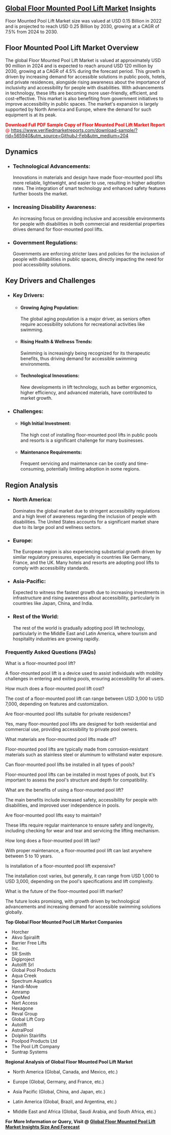 <h2><a href="https://www.verifiedmarketreports.com/download-sample/?rid=565940&amp;utm_source=GithubJ&amp;utm_medium=204" target="_blank">Global Floor Mounted Pool Lift Market</a> Insights</h2><p>Floor Mounted Pool Lift Market size was valued at USD 0.15 Billion in 2022 and is projected to reach USD 0.25 Billion by 2030, growing at a CAGR of 7.5% from 2024 to 2030.</p><p> <h2>Floor Mounted Pool Lift Market Overview</h2> <p>The global Floor Mounted Pool Lift Market is valued at approximately USD 90 million in 2024 and is expected to reach around USD 120 million by 2030, growing at a CAGR of 4.5% during the forecast period. This growth is driven by increasing demand for accessible solutions in public pools, hotels, and private residences, alongside rising awareness about the importance of inclusivity and accessibility for people with disabilities. With advancements in technology, these lifts are becoming more user-friendly, efficient, and cost-effective. This market is also benefiting from government initiatives to improve accessibility in public spaces. The market's expansion is largely supported by North America and Europe, where the demand for such equipment is at its peak. <p><p><span class=""><span style="color: #ff0000;"><strong>Download Full PDF Sample Copy of Floor Mounted Pool Lift Market Report</strong> @ </span><a href="https://www.verifiedmarketreports.com/download-sample/?rid=565940&amp;utm_source=GithubJ-Feb&amp;utm_medium=204" target="_blank">https://www.verifiedmarketreports.com/download-sample/?rid=565940&amp;utm_source=GithubJ-Feb&amp;utm_medium=204</a></span></p></p> <h2>Dynamics</h2> <ul> <li><h3>Technological Advancements:</h3> Innovations in materials and design have made floor-mounted pool lifts more reliable, lightweight, and easier to use, resulting in higher adoption rates. The integration of smart technology and enhanced safety features further boosts the market.</li> <li><h3>Increasing Disability Awareness:</h3> An increasing focus on providing inclusive and accessible environments for people with disabilities in both commercial and residential properties drives demand for floor-mounted pool lifts.</li> <li><h3>Government Regulations:</h3> Governments are enforcing stricter laws and policies for the inclusion of people with disabilities in public spaces, directly impacting the need for pool accessibility solutions.</li> </ul> <h2>Key Drivers and Challenges</h2> <ul> <li><h3>Key Drivers:</h3> <ul> <li><h4>Growing Aging Population:</h4> The global aging population is a major driver, as seniors often require accessibility solutions for recreational activities like swimming.</li> <li><h4>Rising Health & Wellness Trends:</h4> Swimming is increasingly being recognized for its therapeutic benefits, thus driving demand for accessible swimming environments.</li> <li><h4>Technological Innovations:</h4> New developments in lift technology, such as better ergonomics, higher efficiency, and advanced materials, have contributed to market growth.</li> </ul> </li> <li><h3>Challenges:</h3> <ul> <li><h4>High Initial Investment:</h4> The high cost of installing floor-mounted pool lifts in public pools and resorts is a significant challenge for many businesses.</li> <li><h4>Maintenance Requirements:</h4> Frequent servicing and maintenance can be costly and time-consuming, potentially limiting adoption in some regions.</li> </ul> </li> </ul> <h2>Region Analysis</h2> <ul> <li><h3>North America:</h3> Dominates the global market due to stringent accessibility regulations and a high level of awareness regarding the inclusion of people with disabilities. The United States accounts for a significant market share due to its large pool and wellness sectors.</li> <li><h3>Europe:</h3> The European region is also experiencing substantial growth driven by similar regulatory pressures, especially in countries like Germany, France, and the UK. Many hotels and resorts are adopting pool lifts to comply with accessibility standards.</li> <li><h3>Asia-Pacific:</h3> Expected to witness the fastest growth due to increasing investments in infrastructure and rising awareness about accessibility, particularly in countries like Japan, China, and India.</li> <li><h3>Rest of the World:</h3> The rest of the world is gradually adopting pool lift technology, particularly in the Middle East and Latin America, where tourism and hospitality industries are growing rapidly.</li> </ul> <h3>Frequently Asked Questions (FAQs)</h3> <p>What is a floor-mounted pool lift?</p> <p>A floor-mounted pool lift is a device used to assist individuals with mobility challenges in entering and exiting pools, ensuring accessibility for all users.</p> <p>How much does a floor-mounted pool lift cost?</p> <p>The cost of a floor-mounted pool lift can range between USD 3,000 to USD 7,000, depending on features and customization.</p> <p>Are floor-mounted pool lifts suitable for private residences?</p> <p>Yes, many floor-mounted pool lifts are designed for both residential and commercial use, providing accessibility to private pool owners.</p> <p>What materials are floor-mounted pool lifts made of?</p> <p>Floor-mounted pool lifts are typically made from corrosion-resistant materials such as stainless steel or aluminum to withstand water exposure.</p> <p>Can floor-mounted pool lifts be installed in all types of pools?</p> <p>Floor-mounted pool lifts can be installed in most types of pools, but it's important to assess the pool's structure and depth for compatibility.</p> <p>What are the benefits of using a floor-mounted pool lift?</p> <p>The main benefits include increased safety, accessibility for people with disabilities, and improved user independence in pools.</p> <p>Are floor-mounted pool lifts easy to maintain?</p> <p>These lifts require regular maintenance to ensure safety and longevity, including checking for wear and tear and servicing the lifting mechanism.</p> <p>How long does a floor-mounted pool lift last?</p> <p>With proper maintenance, a floor-mounted pool lift can last anywhere between 5 to 10 years.</p> <p>Is installation of a floor-mounted pool lift expensive?</p> <p>The installation cost varies, but generally, it can range from USD 1,000 to USD 3,000, depending on the pool's specifications and lift complexity.</p> <p>What is the future of the floor-mounted pool lift market?</p> <p>The future looks promising, with growth driven by technological advancements and increasing demand for accessible swimming solutions globally.</p> </p><p><strong>Top Global Floor Mounted Pool Lift Market Companies</strong></p><div data-test-id=""><p><li>Horcher</li><li> Akvo Spiralift</li><li> Barrier Free Lifts</li><li> Inc.</li><li> SR Smith</li><li> Digiproject</li><li> Autolift Srl</li><li> Global Pool Products</li><li> Aqua Creek</li><li> Spectrum Aquatics</li><li> Handi-Move</li><li> Amramp</li><li> OpeMed</li><li> Nart Access</li><li> Hexagone</li><li> Reval Group</li><li> Global Lift Corp</li><li> Autolift</li><li> AstralPool</li><li> Dolphin Stairlifts</li><li> Poolpod Products Ltd</li><li> The Pool Lift Company</li><li> Suntrap Systems</li></p><div><strong>Regional Analysis of&nbsp;Global Floor Mounted Pool Lift Market</strong></div><ul><li dir="ltr"><p dir="ltr">North America&nbsp;(Global, Canada, and Mexico, etc.)</p></li><li dir="ltr"><p dir="ltr">Europe (Global, Germany, and France, etc.)</p></li><li dir="ltr"><p dir="ltr">Asia Pacific&nbsp;(Global, China, and Japan, etc.)</p></li><li dir="ltr"><p dir="ltr">Latin America&nbsp;(Global, Brazil, and Argentina, etc.)</p></li><li dir="ltr">Middle East and Africa&nbsp;(Global, Saudi Arabia, and South Africa, etc.)</li></ul><p><strong>For More Information or Query, Visit @&nbsp;</strong><strong><a href="https://www.verifiedmarketreports.com/product/floor-mounted-pool-lift-market/?utm_source=GithubJ&amp;utm_medium=204" target="_blank">Global Floor Mounted Pool Lift Market Insights Size And Forecast</a></strong></p></div>
